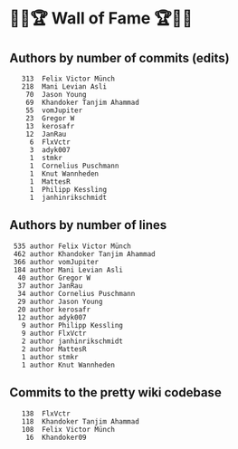# 👏💫🏆 Wall of Fame 🏆💫👏

## Authors by number of commits (edits)

```
   313	Felix Victor Münch
   218	Mani Levian Asli
    70	Jason Young
    69	Khandoker Tanjim Ahammad
    55	vomJupiter
    23	Gregor W
    13	kerosafr
    12	JanRau
     6	FlxVctr
     3	adyk007
     1	stmkr
     1	Cornelius Puschmann
     1	Knut Wannheden
     1	MattesR
     1	Philipp Kessling
     1	janhinrikschmidt
```

## Authors by number of lines

```
 535 author Felix Victor Münch
 462 author Khandoker Tanjim Ahammad
 366 author vomJupiter
 184 author Mani Levian Asli
  40 author Gregor W
  37 author JanRau
  34 author Cornelius Puschmann
  29 author Jason Young
  20 author kerosafr
  12 author adyk007
   9 author Philipp Kessling
   9 author FlxVctr
   2 author janhinrikschmidt
   2 author MattesR
   1 author stmkr
   1 author Knut Wannheden
```

## Commits to the pretty wiki codebase

```
   138	FlxVctr
   118	Khandoker Tanjim Ahammad
   108	Felix Victor Münch
    16	Khandoker09
```
